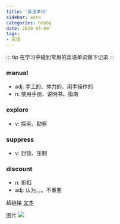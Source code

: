 ```yaml
---
title: '英语单词'
sidebar: auto
categories: hobby
date: 2020-04-09
tags:
- 英语
---
```


::: tip
在学习中碰到常用的英语单词做下记录
:::

<!-- more -->

### manual
* adj: 手工的、体力的、用手操作的
* n: 使用手册、说明书、指南

### explore
* v: 探索、勘察

### suppress
* v: 封锁、压制

### discount
* n: 折扣
* adj: 认为。。。不重要

超链接 [文本](URL)
<!-- ../../.vuepress/public/line-height.png) -->
图片 ![](url)

